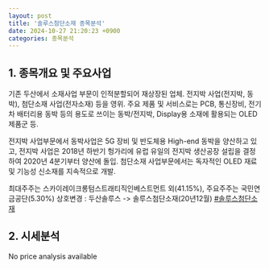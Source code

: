```yaml
---
layout: post
title: '솔루스첨단소재 종목분석'
date: 2024-10-27 21:20:23 +0900
categories: 종목분석
---
```


## 1. 종목개요 및 주요사업

기존 두산에서 소재사업 부문이 인적분할되어 재상장된 업체. 전지박 사업(전지박, 동박), 첨단소재 사업(전자소재) 등을 영위. 주요 제품 및 서비스로는 PCB, 통신장비, 전기차 배터리용 동박 등의 용도로 쓰이는 동박/전지박, Display용 소재에 활용되는 OLED제품군 등.

전지박 사업부문에서 동박사업은 5G 장비 및 반도체용 High-end 동박을 양산하고 있고, 전지박 사업은 2018년 하반기 헝가리에 유럽 유일의 전지박 생산공장 설립을 결정하여 2020년 4분기부터 양산에 돌입. 첨단소재 사업부문에서는 독자적인 OLED 재료 및 기능성 신소재를 지속적으로 개발.

최대주주는 스카이레이크롱텀스트래티직인베스트먼트 외(41.15%), 주요주주는 국민연금공단(5.30%) 상호변경 : 두산솔루스 -> 솔루스첨단소재(20년12월)
[#솔루스첨단소재](#)

## 2. 시세분석

No price analysis available
